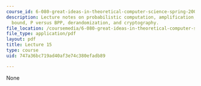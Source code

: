 ```yaml
---
course_id: 6-080-great-ideas-in-theoretical-computer-science-spring-2008
description: Lecture notes on probabilistic computation, amplification, the Chernoff
  bound, P versus BPP, derandomization, and cryptography.
file_location: /coursemedia/6-080-great-ideas-in-theoretical-computer-science-spring-2008/747a36bc719ad40af3e74c380efadb89_lec15.pdf
file_type: application/pdf
layout: pdf
title: Lecture 15
type: course
uid: 747a36bc719ad40af3e74c380efadb89

---
```

None